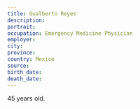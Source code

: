 ```yaml
---
title: Gualberto Reyes
description: 
portrait: 
occupation: Emergency Medicine Physician
employer: 
city: 
province: 
country: Mexico
source: 
birth_date: 
death_date: 
---
```


45 years old.